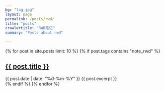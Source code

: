 ```yaml
---
bg: "tag.jpg"
layout: page
permalink: /posts/rwd/
title: "posts"
crawlertitle: "RWD笔记"
summary: "Posts about rwd"

---
```


{% for post in site.posts limit: 10 %}
	{% if post.tags contains "note_rwd" %}
  <article class="index-page">
    <h2><a href="{{ post.url | relative_url }}">{{ post.title }}</a></h2>
	<span class="date">{{ post.date | date: "%d-%m-%Y"  }}</span>	
		{{ post.excerpt }}
  </article>
	{% endif %}
{% endfor %}